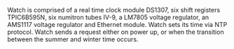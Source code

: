 Watch is comprised of a real time clock module DS1307, six shift registers TPIC6B595N, six numitron tubes IV-9, a LM7805 voltage regulator, an AMS1117 voltage regulator and Ethernet module.
Watch sets its time via NTP protocol. Watch sends a request either on power up, or when the transition between the summer and winter time occurs.
